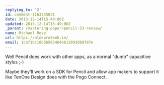 ```yaml
---
replying_to: '2'
id: comment-1163255031
date: 2013-12-14T15:49:06Z
updated: 2013-12-14T15:49:06Z
_parent: /mastering-paper/pencil-53-review/
name: Michael Rose
url: https://alokprateek.in/
email: 1ce71bc10b86565464b612093d89707e
---
```


Well Pencil does work with other apps, as a normal "dumb" capacitive stylus ;-)

Maybe they'll work on a SDK for Pencil and allow app makers to support it like
TenOne Design does with the Pogo Connect.

